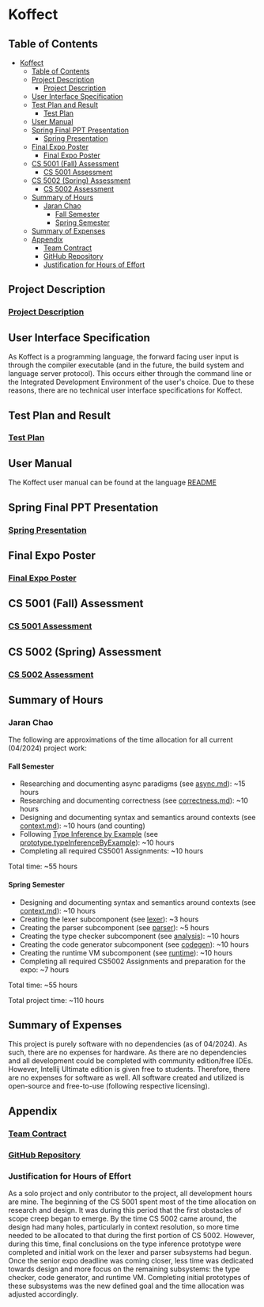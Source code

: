 # Koffect

## Table of Contents

<!-- TOC -->
* [Koffect](#koffect)
  * [Table of Contents](#table-of-contents)
  * [Project Description](#project-description)
    * [Project Description](#project-description-1)
  * [User Interface Specification](#user-interface-specification)
  * [Test Plan and Result](#test-plan-and-result)
    * [Test Plan](#test-plan)
  * [User Manual](#user-manual)
  * [Spring Final PPT Presentation](#spring-final-ppt-presentation)
    * [Spring Presentation](#spring-presentation)
  * [Final Expo Poster](#final-expo-poster)
    * [Final Expo Poster](#final-expo-poster-1)
  * [CS 5001 (Fall) Assessment](#cs-5001-fall-assessment)
    * [CS 5001 Assessment](#cs-5001-assessment)
  * [CS 5002 (Spring) Assessment](#cs-5002-spring-assessment)
    * [CS 5002 Assessment](#cs-5002-assessment)
  * [Summary of Hours](#summary-of-hours)
    * [Jaran Chao](#jaran-chao)
      * [Fall Semester](#fall-semester)
      * [Spring Semester](#spring-semester)
  * [Summary of Expenses](#summary-of-expenses)
  * [Appendix](#appendix)
    * [Team Contract](#team-contract)
    * [GitHub Repository](#github-repository)
    * [Justification for Hours of Effort](#justification-for-hours-of-effort)
<!-- TOC -->

## Project Description

### [Project Description](../README.md#koffect)

## User Interface Specification

As Koffect is a programming language, the forward facing user input is through the compiler executable (and in the future,
the build system and language server protocol). This occurs either through the command line or the Integrated Development
Environment of the user's choice. Due to these reasons, there are no technical user interface specifications for Koffect.

## Test Plan and Result

### [Test Plan](./CS5002TestPlan.md)

## User Manual

The Koffect user manual can be found at the language [README](../README.md)

## Spring Final PPT Presentation

### [Spring Presentation](./CS5002_Presentation.pptx)

## Final Expo Poster

### [Final Expo Poster](./CS5002_Poster.pdf)

## CS 5001 (Fall) Assessment

### [CS 5001 Assessment](./CS5001CapstoneAssessment.md)

## CS 5002 (Spring) Assessment

### [CS 5002 Assessment](./CS5002SelfAssessment.md)

## Summary of Hours

### Jaran Chao

The following are approximations of the time allocation for all current (04/2024) project work:

#### Fall Semester

- Researching and documenting async paradigms (see [async.md](../design_notes/async.md)): ~15 hours
- Researching and documenting correctness (see [correctness.md](../design_notes/correctness.md)): ~10 hours
- Designing and documenting syntax and semantics around contexts (see [context.md](../design_notes/context.md)): ~10 hours (and counting)
- Following [Type Inference by Example](https://github.com/Ahnfelt/type-inference-by-example) (see [prototype.typeInferenceByExample](../src/main/kotlin/prototype/typeInferenceByExample)): ~10 hours
- Completing all required CS5001 Assignments: ~10 hours

Total time: ~55 hours

#### Spring Semester

- Designing and documenting syntax and semantics around contexts (see [context.md](../design_notes/context.md)): ~10 hours
- Creating the lexer subcomponent (see [lexer](../src/main/kotlin/lexer)): ~3 hours
- Creating the parser subcomponent (see [parser](../src/main/kotlin/parser)): ~5 hours
- Creating the type checker subcomponent (see [analysis](../src/main/kotlin/analysis)): ~10 hours
- Creating the code generator subcomponent (see [codegen](../src/main/kotlin/codegen)): ~10 hours
- Creating the runtime VM subcomponent (see [runtime](../src/main/kotlin/runtime)): ~10 hours
- Completing all required CS5002 Assignments and preparation for the expo: ~7 hours

Total time: ~55 hours

Total project time: ~110 hours

## Summary of Expenses

This project is purely software with no dependencies (as of 04/2024). As such, there are no expenses for hardware. As there
are no dependencies and all development could be completed with community edition/free IDEs. However, Intellij Ultimate 
edition is given free to students. Therefore, there are no expenses for software as well. All software created and utilized
is open-source and free-to-use (following respective licensing).

## Appendix

### [Team Contract](./CS5001TeamContract.md)

### [GitHub Repository](https://github.com/JarnaChao09/Koffect)

### Justification for Hours of Effort

As a solo project and only contributor to the project, all development hours are mine. The beginning of the CS 5001 spent
most of the time allocation on research and design. It was during this period that the first obstacles of scope creep began
to emerge. By the time CS 5002 came around, the design had many holes, particularly in context resolution, so more time
needed to be allocated to that during the first portion of CS 5002. However, during this time, final conclusions on the 
type inference prototype were completed and initial work on the lexer and parser subsystems had begun. Once the senior
expo deadline was coming closer, less time was dedicated towards design and more focus on the remaining subsystems: the
type checker, code generator, and runtime VM. Completing initial prototypes of these subsystems was the new defined goal
and the time allocation was adjusted accordingly.